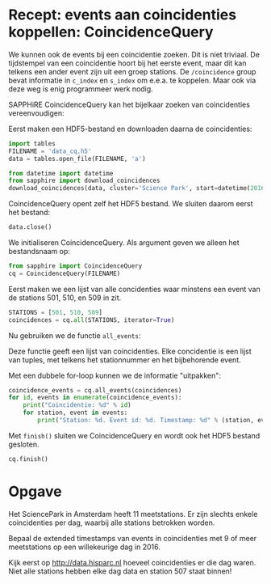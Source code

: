 # Recept: events aan coincidenties koppellen: CoincidenceQuery

We kunnen ook de events bij een coincidentie zoeken. Dit is niet triviaal. De
tijdstempel van een coincidentie hoort bij het eerste event, maar dit kan
telkens een ander event zijn uit een groep stations. De `/coincidence` group
bevat informatie in `c_index` en `s_index` om e.e.a. te koppelen. Maar ook via
deze weg is enig programmeer werk nodig.

SAPPHiRE CoincidenceQuery kan het bijelkaar zoeken van coincidenties
vereenvoudigen:

Eerst maken een HDF5-bestand en downloaden daarna de coincidenties:

```python
import tables
FILENAME = 'data_cq.h5'
data = tables.open_file(FILENAME, 'a')
```

```python
from datetime import datetime
from sapphire import download_coincidences
download_coincidences(data, cluster='Science Park', start=datetime(2016, 1, 1), end=datetime(2016, 1, 2), n=3)
```

CoincidenceQuery opent zelf het HDF5 bestand. We sluiten daarom eerst het
bestand:

```python
data.close()
```

We initialiseren CoincidenceQuery. Als argument geven we alleen het bestandsnaam
op:

```python
from sapphire import CoincidenceQuery
cq = CoincidenceQuery(FILENAME)
```

Eerst maken we een lijst van alle concidenties waar minstens een
event van de stations 501, 510, en 509 in zit.

```python
STATIONS = [501, 510, 509]
coincidences = cq.all(STATIONS, iterator=True)
```

Nu gebruiken we de functie `all_events`:

Deze functie geeft een lijst van coincidenties. Elke concidentie is een lijst
van tuples, met telkens het stationnummer en het bijbehorende event.

Met een dubbele for-loop kunnen we de informatie "uitpakken":

```python
coincidence_events = cq.all_events(coincidences)
for id, events in enumerate(coincidence_events):
    print("Coincidentie: %d" % id)
    for station, event in events:
        print("Station: %d. Event id: %d. Timestamp: %d" % (station, event['event_id'], event['ext_timestamp']))
```

Met `finish()` sluiten we CoincidenceQuery en wordt ook het HDF5 bestand
gesloten.

```python
cq.finish()
```

# Opgave

Het SciencePark in Amsterdam heeft 11 meetstations. Er zijn slechts enkele
coincidenties per dag, waarbij alle stations betrokken worden.

Bepaal de extended timestamps van events in coincidenties met 9 of meer
meetstations op een willekeurige dag in 2016.

Kijk eerst op http://data.hisparc.nl hoeveel coincidenties er die dag waren.
Niet alle stations hebben elke dag data en station 507 staat binnen!
